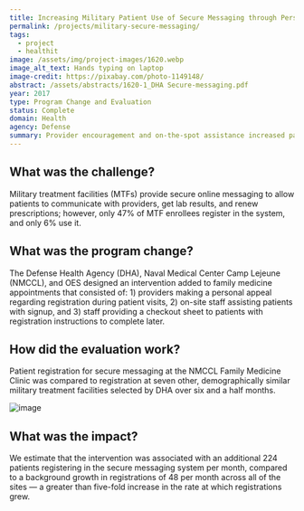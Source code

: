 ```yaml
---
title: Increasing Military Patient Use of Secure Messaging through Personal Appeal and Assistance
permalink: /projects/military-secure-messaging/
tags: 
  - project
  - healthit
image: /assets/img/project-images/1620.webp 
image_alt_text: Hands typing on laptop
image-credit: https://pixabay.com/photo-1149148/
abstract: /assets/abstracts/1620-1_DHA Secure-messaging.pdf
year: 2017 
type: Program Change and Evaluation
status: Complete
domain: Health 
agency: Defense 
summary: Provider encouragement and on-the-spot assistance increased patient registrations for secure messaging.
---
```

## What was the challenge?

Military treatment facilities (MTFs) provide secure online messaging to allow patients to communicate with providers, get lab results, and renew prescriptions; however, only 47% of MTF enrollees register in the system, and only 6% use it.

## What was the program change?

The Defense Health Agency (DHA), Naval Medical Center Camp Lejeune (NMCCL), and OES designed an intervention added to family medicine appointments that consisted of: 1) providers making a personal appeal regarding registration during patient visits, 2) on-site staff assisting patients with signup, and 3) staff providing a checkout sheet to patients with registration instructions to complete later.

## How did the evaluation work?

Patient registration for secure messaging at the NMCCL Family Medicine Clinic was compared to registration at seven other, demographically similar military treatment facilities selected by DHA over six and a half months.

![image]({{site.baseurl}}/assets/img/project-images/1620-1-graph.webp)

## What was the impact?

We estimate that the intervention was associated with an additional 224 patients registering in the secure messaging system per month, compared to a background growth in registrations of 48 per month across all of the sites — a greater than five-fold increase in the rate at which registrations grew.

